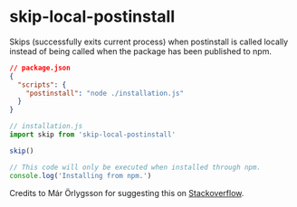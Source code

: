 # skip-local-postinstall

Skips (successfully exits current process) when postinstall is called locally instead of being called when the package has been published to npm.

```json
// package.json
{
  "scripts": {
    "postinstall": "node ./installation.js"
  }
}
```

```js
// installation.js
import skip from 'skip-local-postinstall'

skip()

// This code will only be executed when installed through npm.
console.log('Installing from npm.')
```

Credits to Már Örlygsson for suggesting this on [Stackoverflow](https://stackoverflow.com/a/53239387/3185545s).
